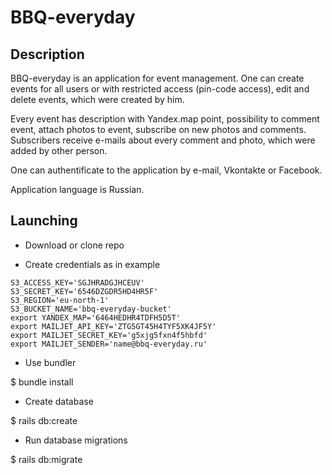 # BBQ-everyday

## Description

BBQ-everyday is an application for event management. One can create events for all users or with restricted access (pin-code access), edit and delete events, which were created by him.

Every event has description with Yandex.map point, possibility to comment event, attach photos to event, subscribe on new photos and comments. Subscribers receive e-mails about every comment and photo, which were added by other person.

One can authentificate to the application by e-mail, Vkontakte or Facebook.

Application language is Russian.

## Launching

* Download or clone repo

* Create credentials as in example
```azure
S3_ACCESS_KEY='SGJHRADGJHCEUV'
S3_SECRET_KEY='6546DZGDR5HD4HR5F'
S3_REGION='eu-north-1'
S3_BUCKET_NAME='bbq-everyday-bucket'
export YANDEX_MAP='6464HEDHR4TDFH5D5T'
export MAILJET_API_KEY='ZTG5GT45H4TYF5XK4JF5Y'
export MAILJET_SECRET_KEY='g5xjg5fxn4f5hbfd'
export MAILJET_SENDER='name@bbq-everyday.ru'
```

* Use bundler

$ bundle install

* Create database

$ rails db:create

* Run database migrations

$ rails db:migrate

